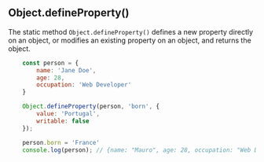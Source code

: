 ## Object.defineProperty()

The static method `Object.defineProperty()` defines a new property directly on an object, or modifies an existing property on an object, and returns the object.

```js
    const person = {
        name: 'Jane Doe',
        age: 28,
        occupation: 'Web Developer'
    }

    Object.defineProperty(person, 'born', {
        value: 'Portugal',
        writable: false
    });

    person.born = 'France'
    console.log(person); // {name: "Mauro", age: 28, occupation: "Web Developer", born: "Portugal"}
```
